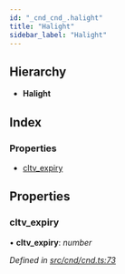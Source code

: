 ```yaml
---
id: "_cnd_cnd_.halight"
title: "Halight"
sidebar_label: "Halight"
---
```


## Hierarchy

* **Halight**

## Index

### Properties

* [cltv_expiry](_cnd_cnd_.halight.md#cltv_expiry)

## Properties

###  cltv_expiry

• **cltv_expiry**: *number*

*Defined in [src/cnd/cnd.ts:73](https://github.com/comit-network/comit-js-sdk/blob/cef77e4/src/cnd/cnd.ts#L73)*
